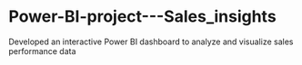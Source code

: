 # Power-BI-project---Sales_insights
 Developed an interactive Power BI dashboard to analyze and visualize sales performance data
